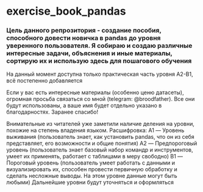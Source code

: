 # exercise_book_pandas
### Цель данного репрозитория - создание пособия, способного довести новичка в pandas до уровня уверенного пользователя. Я собираю и создаю различные интересные задачи, объяснения и иные материалы, сортирую их и использую здесь для пошагового обучения

На данный момент доступна только практическая часть уровня A2-B1, всё постепенно добавляется

Если у вас есть интересные материалы (особенно ценю датасеты), огромная просьба связаться со мной (telegram: @broodfather). Все они будут использованы, а ваше имя будет отдельно указано в благодарностях. Заранее спасибо!


Внимательные из читателей уже заметили наличие деления на уровни, похожие на степень владения языком. Расшифровка:
A1 — Уровень выживания (пользователь знает, как установить pandas, что он из себя представляет, его возможности и общие понятия)
A2 — Предпороговый уровень (пользователь знает базовый набор командр и инструментов, умеет их применять, работает с таблицами в меру свободно)
B1 — Пороговый уровень (пользователь умеет работать с данными и визуализировать их, способен провести первичную обработку и сделать несложные выводы. На этом уровне данные могут быть любыми)
Дальнейшие уровни будут уточняться и оформляться
